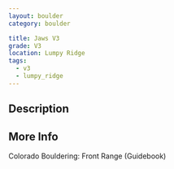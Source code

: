 ```yaml
---
layout: boulder
category: boulder

title: Jaws V3
grade: V3
location: Lumpy Ridge
tags:
  - v3
  - lumpy_ridge
---
```


## Description


## More Info
Colorado Bouldering: Front Range (Guidebook)
